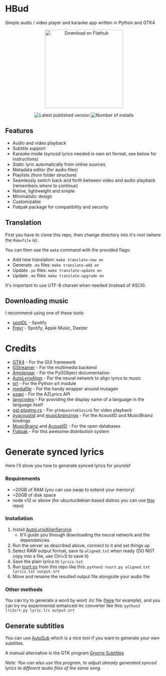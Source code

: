 # HBud
Simple audio / video player and karaoke app written in Python and GTK4

<p align="center"><a href="https://beta.flathub.org/apps/io.github.swanux.hbud" align="center"><img width="250" alt='Download on Flathub' src='https://raw.githubusercontent.com/swanux/hbud/master/Screenshots/flatpak-badge-new.svg'/></a></p>
<p align="center">
<picture>
  <source media="(prefers-color-scheme: dark)" srcset="https://img.shields.io/flathub/v/io.github.swanux.hbud?label=HBud&style=for-the-badge">
  <source media="(prefers-color-scheme: light)" srcset="https://img.shields.io/flathub/v/io.github.swanux.hbud?label=HBud&style=for-the-badge">
  <img alt="Latest published version" src="https://img.shields.io/flathub/v/io.github.swanux.hbud?label=HBud&style=for-the-badge">
</picture>
<picture>
  <source media="(prefers-color-scheme: dark)" srcset="https://img.shields.io/flathub/downloads/io.github.swanux.hbud?logo=Flatpak&logoColor=white&style=for-the-badge">
  <source media="(prefers-color-scheme: light)" srcset="https://img.shields.io/flathub/downloads/io.github.swanux.hbud?logo=Flatpak&logoColor=white&style=for-the-badge">
  <img alt="Number of installs" src="https://img.shields.io/flathub/downloads/io.github.swanux.hbud?logo=Flatpak&logoColor=white&style=for-the-badge">
</picture>
</p>

## Features
- Audio and video playback
- Subtitle support
- Karaoke mode (synced lyrics needed in own srt format, see below for instructions)
- Static lyric automatically from online sources
- Metadata editor (for audio files)
- Playlists (from folder structure)
- Seamlessly switch back and forth between video and audio playback (remembers where to continue)
- Native, lightweight and simple
- Minimalistic design
- Customizable
- Flatpak package for compatibility and security

## Translation

First you have to clone this repo, then change directory into it's root (where the `Makefile` is).

You can then use the `make` command with the provided flags:

- Add new translation: `make translate-new en`
- Generate `.mo` files: `make translate-add en`
- Update `.po` files: `make translate-update en`
- Update `.mo` files: `make translate-upgrade en`

It's important to use UTF-8 charset when needed (instead of ASCII).

## Downloading music

I recommend using one of these tools:
* [spotDL](https://github.com/spotDL/spotify-downloader) - Spotify
* [Freyr](https://github.com/miraclx/freyr-js) - Spotify, Apple Music, Deezer

# Credits
* [GTK4](https://www.gtk.org) - For the GUI framework
* [GStreamer](https://gstreamer.freedesktop.org/) - For the multimedia backend
* [Amolenaar](https://amolenaar.github.io/pgi-docgen/) - For the PyGObject documentation
* [AutoLyrixAlign](https://github.com/chitralekha18/AutoLyrixAlign) - For the neural network to align lyrics to music
* [srt](https://github.com/cdown/srt) - For the Python srt module
* [mediafile](https://github.com/beetbox/mediafile) - For the handy wrapper around mutagen
* [azapi](https://github.com/elmoiv/azapi) - For the AZLyrics API
* [langcodes](https://github.com/rspeer/langcodes) - For providing the display name of a language in the language itself
* [gst-plugins-rs](https://gitlab.freedesktop.org/gstreamer/gst-plugins-rs) - For `gtk4paintablesink` for video playback
* [pyacoustid](https://github.com/beetbox/pyacoustid) and [musicbrainzngs](https://github.com/alastair/python-musicbrainzngs) - For the AcoustID and MusicBrainz bindings
* [MusicBrainz](https://beta.musicbrainz.org/) and [AcoustID](https://acoustid.org/) - For the open databases
* [Flatpak](https://flatpak.org/) - For this awesome distribution system

# Generate synced lyrics

Here I'll show you how to generate synced lyrics for yourslef

### Requirements

* ~20GB of RAM (you can use swap to extend your memory)
* ~20GB of disk space
* node v12 or above (for ubuntu/debian based distros you can use [this](https://github.com/nodesource/distributions) repo)

### Installation

1. Install [AutoLyrixAlignService](https://github.com/gazugafan/AutoLyrixAlignService)
    - It'll guide you through downloading the neural network and the dependencies
2. Run the server as described above, connect to it and set things up
3. Select RAW output format, save to `aligned.txt` when ready (DO NOT copy into a file, use Ctrl+S to save it)
4. Save the plain lyrics to `lyrics.txt`
5. Run [tosrt.py](https://github.com/swanux/hbud/blob/master/tools/) from this repo like this: `python3 tosrt.py aligned.txt lyrics.txt output.srt`
7. Move and rename the resulted output file alongside your audio file

### Other methods

You can try to generate a word by word .lrc file ([here](https://lrcgenerator.com) for example), and you can try my experimental enhanced-lrc converter like this: `python3 lrc2srt.py lyric.lrc output.srt`

## Generate subtitles

You can use [AutoSub](https://github.com/abhirooptalasila/AutoSub) which is a nice tool if you want to generate your own subtitles.

A manual alternative is the GTK program [Gnome Subtitles](https://gnomesubtitles.org)

*Note: You can also use this program, to adjust already generated synced lyrics to different audio files of the same song.*
